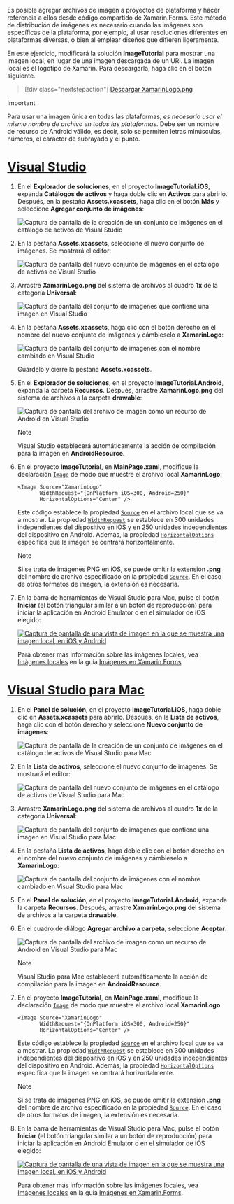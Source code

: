 Es posible agregar archivos de imagen a proyectos de plataforma y hacer referencia a ellos desde código compartido de Xamarin.Forms. Este método de distribución de imágenes es necesario cuando las imágenes son específicas de la plataforma, por ejemplo, al usar resoluciones diferentes en plataformas diversas, o bien al emplear diseños que difieren ligeramente.

En este ejercicio, modificará la solución **ImageTutorial** para mostrar una imagen local, en lugar de una imagen descargada de un URI. La imagen local es el logotipo de Xamarin. Para descargarla, haga clic en el botón siguiente.

> [!div class="nextstepaction"]
> [Descargar XamarinLogo.png](https://raw.githubusercontent.com/xamarin/xamarin-forms-samples/master/UserInterface/PlatformSpecifics/Droid/Resources/drawable/XamarinLogo.png)

> [!IMPORTANT]
> Para usar una imagen única en todas las plataformas, *es necesario usar el mismo nombre de archivo en todas las plataformas*. Debe ser un nombre de recurso de Android válido, es decir, solo se permiten letras minúsculas, números, el carácter de subrayado y el punto.

# <a name="visual-studiotabvswin"></a>[Visual Studio](#tab/vswin)

1. En el **Explorador de soluciones**, en el proyecto **ImageTutorial.iOS**, expanda **Catálogos de activos** y haga doble clic en **Activos** para abrirlo. Después, en la pestaña **Assets.xcassets**, haga clic en el botón **Más** y seleccione **Agregar conjunto de imágenes**:

    ![Captura de pantalla de la creación de un conjunto de imágenes en el catálogo de activos de Visual Studio](../images/vs/new-image-set.png "Nuevo conjunto de imágenes del catálogo de activos")

1. En la pestaña **Assets.xcassets**, seleccione el nuevo conjunto de imágenes. Se mostrará el editor:

    ![Captura de pantalla del nuevo conjunto de imágenes en el catálogo de activos de Visual Studio](../images/vs/new-image-set-editor.png "Editor del conjunto de imágenes del catálogo de activos")

1. Arrastre **XamarinLogo.png** del sistema de archivos al cuadro **1x** de la categoría **Universal**:

    ![Captura de pantalla del conjunto de imágenes que contiene una imagen en Visual Studio](../images/vs/image-set-with-image.png "Conjunto de imágenes que contiene una imagen")

1. En la pestaña **Assets.xcassets**, haga clic con el botón derecho en el nombre del nuevo conjunto de imágenes y cámbieselo a **XamarinLogo**:

    ![Captura de pantalla del conjunto de imágenes con el nombre cambiado en Visual Studio](../images/vs/rename-image-set.png "Conjunto de imágenes con el nombre cambiado")

    Guárdelo y cierre la pestaña **Assets.xcassets**.

1. En el **Explorador de soluciones**, en el proyecto **ImageTutorial.Android**, expanda la carpeta **Recursos**. Después, arrastre **XamarinLogo.png** del sistema de archivos a la carpeta **drawable**:

    ![Captura de pantalla del archivo de imagen como un recurso de Android en Visual Studio](../images/vs/android-resource.png "Archivo de imagen local en la carpeta de recursos de Android")

    > [!NOTE]
    > Visual Studio establecerá automáticamente la acción de compilación para la imagen en **AndroidResource**.

1. En el proyecto **ImageTutorial**, en **MainPage.xaml**, modifique la declaración [`Image`](xref:Xamarin.Forms.Editor) de modo que muestre el archivo local **XamarinLogo**:

    ```xaml
    <Image Source="XamarinLogo"
           WidthRequest="{OnPlatform iOS=300, Android=250}"
           HorizontalOptions="Center" />
    ```

    Este código establece la propiedad [`Source`](xref:Xamarin.Forms.Image.Source) en el archivo local que se va a mostrar. La propiedad [`WidthRequest`](xref:Xamarin.Forms.VisualElement.WidthRequest) se establece en 300 unidades independientes del dispositivo en iOS y en 250 unidades independientes del dispositivo en Android. Además, la propiedad [`HorizontalOptions`](xref:Xamarin.Forms.View.HorizontalOptions) especifica que la imagen se centrará horizontalmente.

    > [!NOTE]
    > Si se trata de imágenes PNG en iOS, se puede omitir la extensión **.png** del nombre de archivo especificado en la propiedad [`Source`](xref:Xamarin.Forms.Image.Source). En el caso de otros formatos de imagen, la extensión es necesaria.

1. En la barra de herramientas de Visual Studio para Mac, pulse el botón **Iniciar** (el botón triangular similar a un botón de reproducción) para iniciar la aplicación en Android Emulator o en el simulador de iOS elegido:

    [![Captura de pantalla de una vista de imagen en la que se muestra una imagen local, en iOS y Android](../images/local-file.png "Vista de imagen en la que se muestra una imagen local")](../images/local-file-large.png#lightbox "Vista de imagen en la que se muestra una imagen local")

    Para obtener más información sobre las imágenes locales, vea [Imágenes locales](~/xamarin-forms/user-interface/images.md#local-images) en la guía [Imágenes en Xamarin.Forms](~/xamarin-forms/user-interface/images.md).

# <a name="visual-studio-for-mactabvsmac"></a>[Visual Studio para Mac](#tab/vsmac)

1. En el **Panel de solución**, en el proyecto **ImageTutorial.iOS**, haga doble clic en **Assets.xcassets** para abrirlo. Después, en la **Lista de activos**, haga clic con el botón derecho y seleccione **Nuevo conjunto de imágenes**:

    ![Captura de pantalla de la creación de un conjunto de imágenes en el catálogo de activos de Visual Studio para Mac](../images/vsmac/new-image-set.png "Nuevo conjunto de imágenes del catálogo de activos")

1. En la **Lista de activos**, seleccione el nuevo conjunto de imágenes. Se mostrará el editor:

    ![Captura de pantalla del nuevo conjunto de imágenes en el catálogo de activos de Visual Studio para Mac](../images/vsmac/new-image-set-editor.png "Editor del conjunto de imágenes del catálogo de activos")

1. Arrastre **XamarinLogo.png** del sistema de archivos al cuadro **1x** de la categoría **Universal**:

    ![Captura de pantalla del conjunto de imágenes que contiene una imagen en Visual Studio para Mac](../images/vsmac/image-set-with-image.png "Conjunto de imágenes que contiene una imagen")

1. En la pestaña **Lista de activos**, haga doble clic con el botón derecho en el nombre del nuevo conjunto de imágenes y cámbieselo a **XamarinLogo**:

    ![Captura de pantalla del conjunto de imágenes con el nombre cambiado en Visual Studio para Mac](../images/vsmac/rename-image-set.png "Conjunto de imágenes con el nombre cambiado")

1. En el **Panel de solución**, en el proyecto **ImageTutorial.Android**, expanda la carpeta **Recursos**. Después, arrastre **XamarinLogo.png** del sistema de archivos a la carpeta **drawable**.

1. En el cuadro de diálogo **Agregar archivo a carpeta**, seleccione **Aceptar**.

    ![Captura de pantalla del archivo de imagen como un recurso de Android en Visual Studio para Mac](../images/vsmac/android-resource.png "Archivo de imagen local en la carpeta de recursos de Android")

    > [!NOTE]
    > Visual Studio para Mac establecerá automáticamente la acción de compilación para la imagen en **AndroidResource**.

1. En el proyecto **ImageTutorial**, en **MainPage.xaml**, modifique la declaración [`Image`](xref:Xamarin.Forms.Editor) de modo que muestre el archivo local **XamarinLogo**:

    ```xaml
    <Image Source="XamarinLogo"
           WidthRequest="{OnPlatform iOS=300, Android=250}"
           HorizontalOptions="Center" />
    ```

    Este código establece la propiedad [`Source`](xref:Xamarin.Forms.Image.Source) en el archivo local que se va a mostrar. La propiedad [`WidthRequest`](xref:Xamarin.Forms.VisualElement.WidthRequest) se establece en 300 unidades independientes del dispositivo en iOS y en 250 unidades independientes del dispositivo en Android. Además, la propiedad [`HorizontalOptions`](xref:Xamarin.Forms.View.HorizontalOptions) especifica que la imagen se centrará horizontalmente.

    > [!NOTE]
    > Si se trata de imágenes PNG en iOS, se puede omitir la extensión **.png** del nombre de archivo especificado en la propiedad [`Source`](xref:Xamarin.Forms.Image.Source). En el caso de otros formatos de imagen, la extensión es necesaria.

1. En la barra de herramientas de Visual Studio para Mac, pulse el botón **Iniciar** (el botón triangular similar a un botón de reproducción) para iniciar la aplicación en Android Emulator o en el simulador de iOS elegido:

    [![Captura de pantalla de una vista de imagen en la que se muestra una imagen local, en iOS y Android](../images/local-file.png "Vista de imagen en la que se muestra una imagen local")](../images/local-file-large.png#lightbox "Vista de imagen en la que se muestra una imagen local")

    Para obtener más información sobre las imágenes locales, vea [Imágenes locales](~/xamarin-forms/user-interface/images.md#local-images) en la guía [Imágenes en Xamarin.Forms](~/xamarin-forms/user-interface/images.md).
